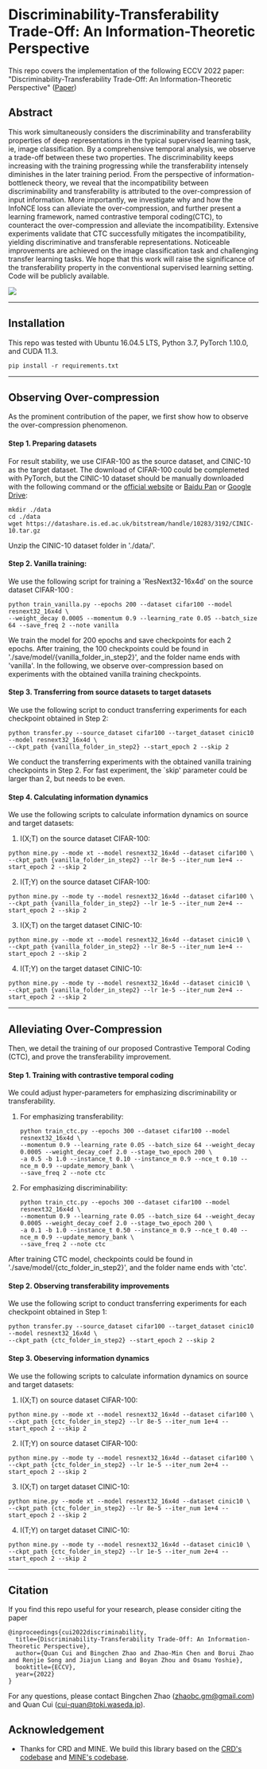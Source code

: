 # Discriminability-Transferability Trade-Off: An Information-Theoretic Perspective

This repo covers the implementation of the following ECCV 2022 paper: 
"Discriminability-Transferability Trade-Off: An Information-Theoretic Perspective" ([Paper](https://arxiv.org/abs/2203.03871))

## Abstract

This work simultaneously considers the discriminability and transferability properties of deep representations in the typical supervised learning task, ie, image classification. By a comprehensive temporal analysis, we observe a trade-off between these two properties. The discriminability keeps increasing with the training progressing while the transferability intensely diminishes in the later training period. 
From the perspective of information-bottleneck theory, we reveal that the incompatibility between discriminability and transferability is attributed to the over-compression of input information. More importantly, we investigate why and how the InfoNCE loss can alleviate the over-compression, and further present a learning framework, named contrastive temporal coding(CTC), to counteract the over-compression and alleviate the incompatibility.
Extensive experiments validate that CTC successfully mitigates the incompatibility, yielding discriminative and transferable representations. Noticeable improvements are achieved on the image classification task and challenging transfer learning tasks. We hope that this work will raise the significance of the transferability property in the conventional supervised learning setting. Code will be publicly available.


![](https://bzhao.me/images/dttradeoff.png)

---

## Installation

This repo was tested with Ubuntu 16.04.5 LTS, Python 3.7, PyTorch 1.10.0, and CUDA 11.3.

```
pip install -r requirements.txt
```

---

## Observing Over-compression
As the prominent contribution of the paper, we first show how to observe the over-compression phenomenon. 

#### Step 1. Preparing datasets
For result stability, we use CIFAR-100 as the source dataset, and CINIC-10 as the target dataset. The download of CIFAR-100 could be complemeted with PyTorch, but the CINIC-10 dataset should be manually downloaded with the following command or the [official website](https://datashare.ed.ac.uk/handle/10283/3192) or [Baidu Pan](https://pan.baidu.com/s/11-Jj1Bga9noTGCqkr_LsXA?pwd=hjhb) or [Google Drive](https://drive.google.com/file/d/1AFqHX1OrKYK8q-51OjN3abDi0pcf3W_U/view?usp=sharing):
```
mkdir ./data
cd ./data
wget https://datashare.is.ed.ac.uk/bitstream/handle/10283/3192/CINIC-10.tar.gz
```
Unzip the CINIC-10 dataset folder in './data/'.
   
#### Step 2. Vanilla training:
We use the following script for training a 'ResNext32-16x4d' on the source dataset CIFAR-100 :
```
python train_vanilla.py --epochs 200 --dataset cifar100 --model resnext32_16x4d \
--weight_decay 0.0005 --momentum 0.9 --learning_rate 0.05 --batch_size 64 --save_freq 2 --note vanilla
```
We train the model for 200 epochs and save checkpoints for each 2 epochs. After training, the 100 checkpoints could be found in './save/model/{vanilla_folder_in_step2}', and the folder name ends with 'vanilla'. In the following, we observe over-compression based on experiments with the obtained vanilla training checkpoints.

#### Step 3. Transferring from source datasets to target datasets
We use the following script to conduct transferring experiments for each checkpoint obtained in Step 2:
```
python transfer.py --source_dataset cifar100 --target_dataset cinic10 --model resnext32_16x4d \
--ckpt_path {vanilla_folder_in_step2} --start_epoch 2 --skip 2
```
We conduct the transferring experiments with the obtained vanilla training checkpoints in Step 2. For fast experiment, the `skip' parameter could be larger than 2, but needs to be even.

#### Step 4. Calculating information dynamics
We use the following scripts to calculate information dynamics on source and target datasets:

1. I(X;T) on the source dataset CIFAR-100:
```
python mine.py --mode xt --model resnext32_16x4d --dataset cifar100 \
--ckpt_path {vanilla_folder_in_step2} --lr 8e-5 --iter_num 1e+4 --start_epoch 2 --skip 2
```
2. I(T;Y) on the source dataset CIFAR-100:
```
python mine.py --mode ty --model resnext32_16x4d --dataset cifar100 \
--ckpt_path {vanilla_folder_in_step2} --lr 1e-5 --iter_num 2e+4 --start_epoch 2 --skip 2
```
3. I(X;T) on the target dataset CINIC-10:
```
python mine.py --mode xt --model resnext32_16x4d --dataset cinic10 \
--ckpt_path {vanilla_folder_in_step2} --lr 8e-5 --iter_num 1e+4 --start_epoch 2 --skip 2
```
4. I(T;Y) on the target dataset CINIC-10:
```
python mine.py --mode ty --model resnext32_16x4d --dataset cinic10 \
--ckpt_path {vanilla_folder_in_step2} --lr 1e-5 --iter_num 2e+4 --start_epoch 2 --skip 2
```

---

## Alleviating Over-Compression
Then, we detail the training of our proposed Contrastive Temporal Coding (CTC), and prove the transferability improvement.

#### Step 1. Training with contrastive temporal coding
We could adjust hyper-parameters for emphasizing discriminability or transferability.
1. For emphasizing transferability:
    ```
    python train_ctc.py --epochs 300 --dataset cifar100 --model resnext32_16x4d \
    --momentum 0.9 --learning_rate 0.05 --batch_size 64 --weight_decay 0.0005 --weight_decay_coef 2.0 --stage_two_epoch 200 \
    -a 0.5 -b 1.0 --instance_t 0.10 --instance_m 0.9 --nce_t 0.10 --nce_m 0.9 --update_memory_bank \
    --save_freq 2 --note ctc
    ```

2. For emphasizing discriminability:
    ```
    python train_ctc.py --epochs 300 --dataset cifar100 --model resnext32_16x4d \
    --momentum 0.9 --learning_rate 0.05 --batch_size 64 --weight_decay 0.0005 --weight_decay_coef 2.0 --stage_two_epoch 200 \
    -a 0.1 -b 1.0 --instance_t 0.50 --instance_m 0.9 --nce_t 0.40 --nce_m 0.9 --update_memory_bank \
    --save_freq 2 --note ctc
    ```

After training CTC model, checkpoints could be found in './save/model/{ctc_folder_in_step2}', and the folder name ends with 'ctc'.

#### Step 2. Observing transferability improvements 
We use the following script to conduct transferring experiments for each checkpoint obtained in Step 1:
```b
python transfer.py --source_dataset cifar100 --target_dataset cinic10 --model resnext32_16x4d \
--ckpt_path {ctc_folder_in_step2} --start_epoch 2 --skip 2
```

#### Step 3. Obeserving information dynamics
We use the following scripts to calculate information dynamics on source and target datasets:

1. I(X;T) on source dataset CIFAR-100:
```
python mine.py --mode xt --model resnext32_16x4d --dataset cifar100 \
--ckpt_path {ctc_folder_in_step2} --lr 8e-5 --iter_num 1e+4 --start_epoch 2 --skip 2
```
2. I(T;Y) on source dataset CIFAR-100:
```
python mine.py --mode ty --model resnext32_16x4d --dataset cifar100 \
--ckpt_path {ctc_folder_in_step2} --lr 1e-5 --iter_num 2e+4 --start_epoch 2 --skip 2
```
3. I(X;T) on target dataset CINIC-10:
```
python mine.py --mode xt --model resnext32_16x4d --dataset cinic10 \
--ckpt_path {ctc_folder_in_step2} --lr 8e-5 --iter_num 1e+4 --start_epoch 2 --skip 2
```
4. I(T;Y) on target dataset CINIC-10:
```
python mine.py --mode ty --model resnext32_16x4d --dataset cinic10 \
--ckpt_path {ctc_folder_in_step2} --lr 1e-5 --iter_num 2e+4 --start_epoch 2 --skip 2
```

---

## Citation

If you find this repo useful for your research, please consider citing the paper

```
@inproceedings{cui2022discriminability,
  title={Discriminability-Transferability Trade-Off: An Information-Theoretic Perspective},
  author={Quan Cui and Bingchen Zhao and Zhao-Min Chen and Borui Zhao and Renjie Song and Jiajun Liang and Boyan Zhou and Osamu Yoshie},
  booktitle={ECCV},
  year={2022}
}
```
For any questions, please contact Bingchen Zhao (zhaobc.gm@gmail.com) and Quan Cui (cui-quan@toki.waseda.jp).

## Acknowledgement

- Thanks for CRD and MINE. We build this library based on the [CRD's codebase](https://github.com/HobbitLong/RepDistiller) and [MINE's codebase](https://github.com/sungyubkim/MINE-Mutual-Information-Neural-Estimation-).